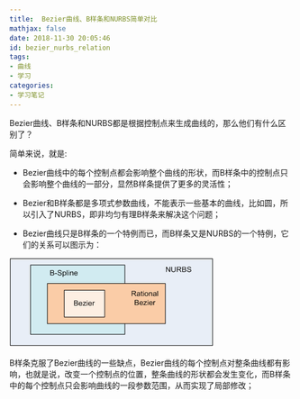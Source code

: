 ```yaml
---
title:  Bezier曲线、B样条和NURBS简单对比
mathjax: false
date: 2018-11-30 20:05:46
id: bezier_nurbs_relation
tags:
- 曲线
- 学习
categories:
- 学习笔记
---
```


 Bezier曲线、B样条和NURBS都是根据控制点来生成曲线的，那么他们有什么区别了？

<!---more--->

简单来说，就是:

- Bezier曲线中的每个控制点都会影响整个曲线的形状，而B样条中的控制点只会影响整个曲线的一部分，显然B样条提供了更多的灵活性；

- Bezier和B样条都是多项式参数曲线，不能表示一些基本的曲线，比如圆，所以引入了NURBS，即非均匀有理B样条来解决这个问题；

- Bezier曲线只是B样条的一个特例而已，而B样条又是NURBS的一个特例，它们的关系可以图示为：

![](https://raw.githubusercontent.com/zzhm/zzhm.github.io/images/hexo/1543579993403.png)

B样条克服了Bezier曲线的一些缺点，Bezier曲线的每个控制点对整条曲线都有影响，也就是说，改变一个控制点的位置，整条曲线的形状都会发生变化，而B样条中的每个控制点只会影响曲线的一段参数范围，从而实现了局部修改；